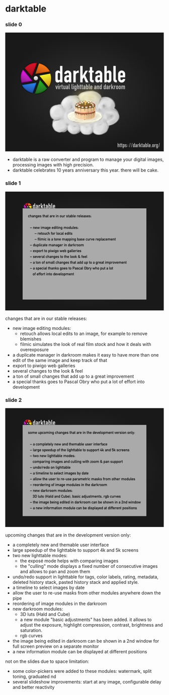# darktable


### slide 0

![](darktable-0.png)

  - darktable is a raw converter and program to manage your digital images, processing images with high precision.
  - darktable celebrates 10 years anniversary this year. there will be cake.

### slide 1

![](darktable-1.png)

  changes that are in our stable releases:

  - new image editing modules:
       - retouch allows local edits to an image, for example to remove blemishes
       - filmic simulates the look of real film stock and how it deals with overexposure
  - a duplicate manager in darkroom makes it easy to have more than one edit of the same image and keep track of that
  - export to piwigo web galleries
  - several changes to the look & feel
  - a ton of small changes that add up to a great improvement
  - a special thanks goes to Pascal Obry who put a lot of effort into development

### slide 2

![](darktable-2.png)

  upcoming changes that are in the development version only:

  - a completely new and themable user interface
  - large speedup of the lighttable to support 4k and 5k screens
  - two new lighttable modes:
       - the exposé mode helps with comparing images
       - the "culling" mode displays a fixed number of consecutive images and allows to pan and zoom them
  - undo/redo support in lighttable for tags, color labels, rating, metadata, deleted history stack, pasted history stack and applied style.
  - a timeline to select images by date
  - allow the user to re-use masks from other modules anywhere down the pipe
  - reordering of image modules in the darkroom
  - new darkroom modules:
       - 3D luts (Hald and Cube)
       - a new module "basic adjustments" has been added. it allows to adjust the exposure, highlight compression, contrast, brightness and saturation.
       - rgb curves
  - the image being edited in darkroom can be shown in a 2nd window for full screen preview on a separate monitor
  - a new information module can be displayed at different positions

  not on the slides due to space limitation:

  - some color-pickers were added to these modules: watermark, split toning, graduated nd
  - several slideshow improvements: start at any image, configurable delay and better reactivity
